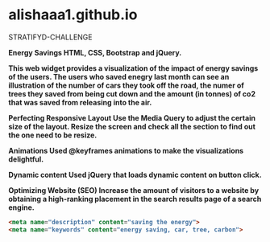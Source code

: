 # alishaaa1.github.io

STRATIFYD-CHALLENGE

<b>Energy Savings<b/>
<b>HTML, CSS, Bootstrap and jQuery. </b>

This web widget provides a visualization of the impact of energy savings of the users.                                                     The users who saved enegry last month can see an illustration of the number of cars they took off the road, the numer of trees they saved from being cut down and the amount (in tonnes) of co2 that was saved from releasing into the air.

<b>Perfecting Responsive Layout</b>
Use the Media Query to adjust the certain size of the layout. Resize the screen and check all the section to find out the one need to be resize.

<b>Animations</b>
Used @keyframes animations to make the visualizations delightful. 

<b>Dynamic content</b>
Used jQuery that loads dynamic content on button click.

<b>Optimizing Website (SEO)</b1>
Increase the amount of visitors to a website by obtaining a high-ranking placement in the search results page of a search engine.


```html
<meta name="description" content="saving the energy">
<meta name="keywords" content="energy saving, car, tree, carbon">
```
 
